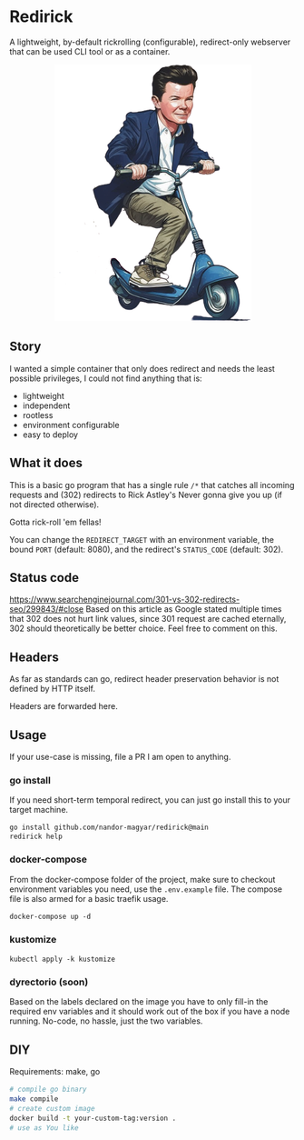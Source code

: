 # Redirick

A lightweight, by-default rickrolling (configurable), redirect-only webserver that can be used CLI tool or as a container.

<p align="center">
    <img src="./rick-rolling.png?raw=true" alt="Rick rolling on a roller (8" />
</p>


## Story
I wanted a simple container that only does redirect and needs the least possible privileges,
I could not find anything that is:
- lightweight
- independent
- rootless
- environment configurable
- easy to deploy

## What it does

This is a basic go program that has a single rule `/*` that catches all incoming requests and (302) redirects to Rick Astley's Never gonna give you up (if not directed otherwise).

Gotta rick-roll 'em fellas!

You can change the `REDIRECT_TARGET` with an environment variable, the bound `PORT` (default: 8080), and the redirect's `STATUS_CODE` (default: 302).

## Status code
https://www.searchenginejournal.com/301-vs-302-redirects-seo/299843/#close
Based on this article as Google stated multiple times that 302 does not hurt link values, since 301 request are cached eternally, 302 should theoretically be better choice. Feel free to comment on this.

## Headers
As far as standards can go, redirect header preservation behavior is not defined by HTTP itself.

Headers are forwarded here.

## Usage
If your use-case is missing, file a PR I am open to anything.

### go install
If you need short-term temporal redirect, you can just go install this to your target machine.
```
go install github.com/nandor-magyar/redirick@main
redirick help
``` 

### docker-compose
From the docker-compose folder of the project, make sure to checkout environment variables you need, use the `.env.example` file.
The compose file is also armed for a basic traefik usage.
```
docker-compose up -d
```

### kustomize
```
kubectl apply -k kustomize
```

### dyrectorio (soon)
Based on the labels declared on the image you have to only fill-in the required env variables and it should work out of the box if you have a node running. No-code, no hassle, just the two variables.

## DIY
Requirements: make, go
```bash
# compile go binary 
make compile
# create custom image
docker build -t your-custom-tag:version .
# use as You like
```
